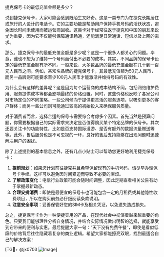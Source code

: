 捷克保号卡的最低充值金额是多少？

说到捷克保号卡，大家可能会感到既陌生又好奇。这是一类专门为在捷克长期居住或旅行的人设计的电话卡。它的主要功能是帮助用户保持手机号码的活跃状态，避免因长时间未使用而被运营商回收。这类卡对于经常往返于捷克和中国的朋友来说尤为重要，因为它不仅能够保障通讯畅通，还能满足日常通话、短信以及上网的需求。

那么，捷克保号卡的最低充值金额是多少呢？这是一个很多人都关心的问题。毕竟，谁也不想为了维持一个号码而付出不必要的成本。其实，不同品牌的保号卡设定的最低充值金额有所不同。一般来说，大多数品牌的最低充值金额在几十到一百元人民币之间。例如，某知名品牌的捷克保号卡，其最低充值额为50元人民币，而另一品牌则可能要求至少100元人民币才能激活并维持号码的有效性。

为什么会有这样的差异呢？这是因为每个运营商的成本结构不同，包括网络维护费用、服务提供成本等都会影响最终的价格设置。同时，这些价格也反映了各家公司对市场定位的不同策略。一些公司倾向于提供更灵活的服务选项，以吸引更多的客户群体；而另一些公司则可能通过较高的初始投入来确保服务质量。

对于消费者而言，选择合适的保号卡需要综合考虑多个因素。首先当然是预算问题，你需要根据自己的实际需求来决定是否值得购买某个特定品牌的保号卡。其次还要关注卡的功能特性，比如是否支持国际漫游、是否有额外的数据流量赠送等等。此外，售后服务也是不可忽视的一环，良好的售后支持能够在出现问题时迅速解决用户的困扰。

除了上述提到的基本信息之外，还有几点小贴士可以帮助您更好地利用捷克保号卡：

1. **提前规划**：如果您计划前往捷克并且希望保留现有的手机号码，请尽早办理保号卡手续。这样可以避免因时间紧迫而导致不必要的麻烦。
2. **了解政策变化**：电信行业政策可能会随时间调整，因此定期查看相关公告有助于掌握最新动态。
3. **合理安排消费**：即使是最便宜的保号卡也可能包含一定的月租费或其他隐性收费项目，所以在购买前务必仔细阅读条款说明。
4. **注意安全事项**：妥善保管好您的SIM卡及相关凭证，以免遗失造成损失。

总之，捷克保号卡作为一种便捷实用的产品，在现代社会中扮演着越来越重要的角色。只要我们能够理性分析自身情况，并结合实际情况做出明智的选择，就能享受到它带来的便利与实惠。最后提醒大家一句：“天下没有免费午餐”，即使是看似低廉的价格背后往往隐藏着复杂的商业逻辑。希望大家都能擦亮双眼，找到最适合自己的解决方案！

[TG💪+ @jx0703 ![Image](https://github.com/user-attachments/assets/dbca1d08-cadb-493c-b0ec-ad6f7a83f270)]
